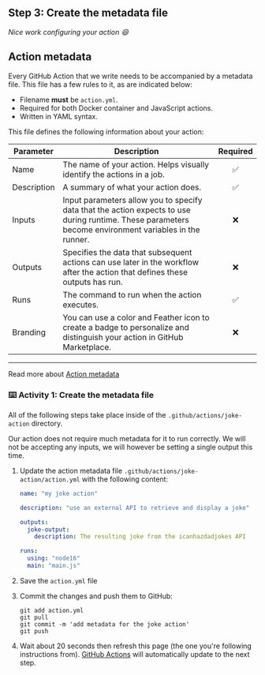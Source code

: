 <!--
  <<< Author notes: Step 3 >>>
  Start this step by acknowledging the previous step.
  Define terms and link to docs.github.com.
-->

## Step 3: Create the metadata file

_Nice work configuring your action :smile:_

## Action metadata

Every GitHub Action that we write needs to be accompanied by a metadata file. This file has a few rules to it, as are indicated below:

- Filename **must** be `action.yml`.
- Required for both Docker container and JavaScript actions.
- Written in YAML syntax.

This file defines the following information about your action:

| Parameter   | Description                                                                                                                                            |      Required      |
| ----------- | ------------------------------------------------------------------------------------------------------------------------------------------------------ | :----------------: |
| Name        | The name of your action. Helps visually identify the actions in a job.                                                                                 | :white_check_mark: |
| Description | A summary of what your action does.                                                                                                                    | :white_check_mark: |
| Inputs      | Input parameters allow you to specify data that the action expects to use during runtime. These parameters become environment variables in the runner. |        :x:         |
| Outputs     | Specifies the data that subsequent actions can use later in the workflow after the action that defines these outputs has run.                          |        :x:         |
| Runs        | The command to run when the action executes.                                                                                                           | :white_check_mark: |
| Branding    | You can use a color and Feather icon to create a badge to personalize and distinguish your action in GitHub Marketplace.                               |        :x:         |

---

Read more about [Action metadata](https://help.github.com/en/actions/automating-your-workflow-with-github-actions/metadata-syntax-for-github-actions)

### :keyboard: Activity 1: Create the metadata file

All of the following steps take place inside of the `.github/actions/joke-action` directory.

Our action does not require much metadata for it to run correctly. We will not be accepting any inputs, we will however be setting a single output this time.

1. Update the action metadata file `.github/actions/joke-action/action.yml` with the following content:

   ```yaml
   name: "my joke action"

   description: "use an external API to retrieve and display a joke"

   outputs:
     joke-output:
       description: The resulting joke from the icanhazdadjokes API

   runs:
     using: "node16"
     main: "main.js"
   ```

2. Save the `action.yml` file
3. Commit the changes and push them to GitHub:
   ```shell
   git add action.yml
   git pull   
   git commit -m 'add metadata for the joke action'
   git push
   ```
4. Wait about 20 seconds then refresh this page (the one you're following instructions from). [GitHub Actions](https://docs.github.com/en/actions) will automatically update to the next step.
